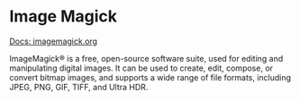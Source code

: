 # Image Magick

[Docs: imagemagick.org](https://imagemagick.org/script/index.php)

ImageMagick® is a free, open-source software suite, used for editing and manipulating digital images. It can be used to create, edit, compose, or convert bitmap images, and supports a wide range of file formats, including JPEG, PNG, GIF, TIFF, and Ultra HDR.
